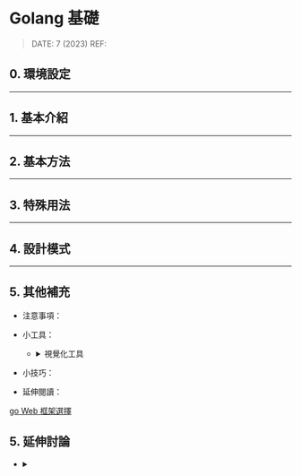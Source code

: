##### <!-- 收起 -->

<!----------- ref start ----------->

[GoPlantUML]: https://github.com/jfeliu007/goplantuml
[Dumels]: https://www.dumels.com/diagram
[go Web 框架選擇]: https://learnku.com/articles/46853?order_by=vote_count&

<!------------ ref end ------------>

# Golang 基礎

> DATE: 7 (2023)
> REF:

## 0. 環境設定

---

## 1. 基本介紹

---

## 2. 基本方法

---

## 3. 特殊用法

---

## 4. 設計模式

---

## 5. 其他補充

- 注意事項：

- 小工具：

  <!-- 視覺化工具 -->

  - <details close>
    <summary>視覺化工具</summary>

    - 將 GoLang 專案的 code 生成 UML class diagram

      - [Dumels]
      - [GoPlantUML]

    </details>

- 小技巧：

- 延伸閱讀：

[go Web 框架選擇]

## 5. 延伸討論

- <details close>
  <summary></summary>

  </details>
